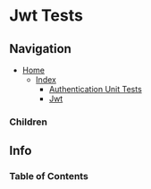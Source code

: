# Jwt Tests

## Navigation

* [Home](/README.md)
  * [Index](/docs/Index.md)
    * [Authentication Unit Tests](/src/AuthenticationUnitTests/README.md)
    * [Jwt](/src/Authentication/Jwt/README.md)

### Children

## Info

### Table of Contents
